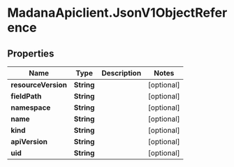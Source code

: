 # MadanaApiclient.JsonV1ObjectReference

## Properties

Name | Type | Description | Notes
------------ | ------------- | ------------- | -------------
**resourceVersion** | **String** |  | [optional] 
**fieldPath** | **String** |  | [optional] 
**namespace** | **String** |  | [optional] 
**name** | **String** |  | [optional] 
**kind** | **String** |  | [optional] 
**apiVersion** | **String** |  | [optional] 
**uid** | **String** |  | [optional] 


